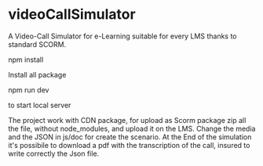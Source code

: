 # videoCallSimulator
A Video-Call Simulator for e-Learning suitable for every LMS thanks to standard SCORM.

npm install 

Install all package

npm run dev

to start local server

The project work with CDN package, for upload as Scorm package zip all the file, without node_modules, and upload it on the LMS.
Change the media and the JSON in js/doc for create the scenario.
At the End of the simulation it's possibile to download a pdf with the transcription of the call, insured to write correctly the Json file.


